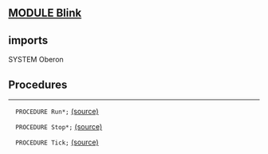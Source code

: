 
## [MODULE Blink](https://github.com/io-core/System/blob/main/Blink.Mod)

  ## imports
 SYSTEM Oberon
## Procedures
---

`  PROCEDURE Run*;` [(source)](https://github.com/io-core/System/blob/main/Blink.Mod#L6)


`  PROCEDURE Stop*;` [(source)](https://github.com/io-core/System/blob/main/Blink.Mod#L10)


`  PROCEDURE Tick;` [(source)](https://github.com/io-core/System/blob/main/Blink.Mod#L14)

